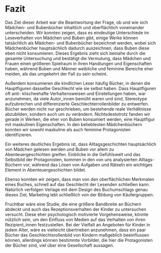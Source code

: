 # Fazit

Das Ziel dieser Arbeit war die Beantwortung der Frage, ob und wie sich Mädchen- und Bubenbücher inhaltlich und oberflächlich voneinander unterscheiden. Wir konnten zeigen, dass es eindeutige Unterschiede im Leseverhalten von Mädchen und Buben gibt, einige Werke können tatsächlich als Mädchen- und Bubenbücher bezeichnet werden, wobei sich Mädchenbücher hauptsächlich dadurch auszeichnen, dass Buben diese eben nicht konsumieren. Dieses Ergebnis zieht sich beinahe durch die gesamte Untersuchung und bestätigt die Vermutung, dass Mädchen und Frauen einen größeren Spielraum in ihren Handlungen und Eigenschaften haben, während  Buben und Männer weibliche und feminine Bereiche eher meiden, als das umgekehrt der Fall zu sein scheint.

Außerdem konsumieren die kindlichen Leser häufig Bücher, in denen die Hauptfiguren dasselbe Geschlecht wie sie selbst haben. Dass Hauptfiguren oft anti- klischeehafte Verhaltensweisen und Einstellungen haben, war anzunehmen, da viele Autor_innen bemüht waren und sind, Stereotype aufzubrechen und differenzierte  Geschlechterrollenbilder zu entwerfen. Bücher werden nicht nur geschrieben, um bestehende reale Verhältnisse abzubilden, sondern auch um zu verändern. Nichtsdestotrotz fanden wir gerade in Werken, die eher von Buben konsumiert werden, eine Hauptfigur mit maskulinen Eigenschaften. In den beliebtesten Mädchenbüchern konnten wir sowohl maskuline als auch feminine Protagonisten identifizieren. 

Ein weiteres deutliches Ergebnis ist, dass Alltagsgeschichten hauptsächlich von Mädchen gelesen werden und Buben vor allem zu Abenteuergeschichten greifen. Einblicke in die Gefühlswelt und das Selbstbild der Protagonisten, kommen in den von uns analysierten Alltags-Büchern vor, während das Lösen von Aufgaben und Rätseln ein wichtiges Element in Abenteuergeschichten bildet. 

Ebenso konnten wir zeigen, dass man von den oberflächlichen Merkmalen eines Buches, schnell auf das Geschlecht der Lesenden schließen kann. Natürlich verfolgen Verlage mit dem Design des Buchumschlags genau dieses Ziel, Marketing lebt schließlich von der Bildung von Käufergruppen. 

Fruchtbar wäre eine Studie, die eine größere Bandbreite an Büchern abdeckt und auch das Rezeptionsverhalten der Kinder zu untersuchen versucht. Diese eher psychologisch motivierte Vorgehensweise, könnte nützlich sein, um den Einfluss von Medien auf das Verhalten von ihren Rezipient_innen festzustellen. Bei der Vielfalt an Angeboten für Kinder in jedem Alter, wäre es vielleicht übertrieben anzunehmen, dass ein paar Bücher das Geschlechtsrollenbild von Kindern maßgeblich beeinflussen können, allerdings können bestimmte Vorbilder, die hier die Protagonisten der Bücher sind, viel über eine Gesellschaft aussagen.
